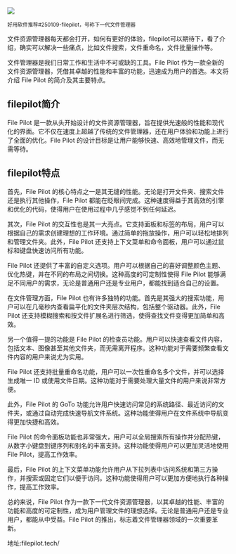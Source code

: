 <img src="/assets/image/250109-filepilot.png"/>

<small>好用软件推荐#250109-filepilot，号称下一代文件管理器</small>

文件资源管理器每天都会打开，如何有更好的体验，filepilot可以期待下，看了介绍，确实可以解决一些痛点，比如文件搜索，文件重命名，文件批量操作等。

文件管理器是我们日常工作和生活中不可或缺的工具。File Pilot 作为一款全新的文件资源管理器，凭借其卓越的性能和丰富的功能，迅速成为用户的首选。本文将介绍 File Pilot 的简介及其主要特点。

## filepilot简介

File Pilot 是一款从头开始设计的文件资源管理器，旨在提供光速般的性能和现代化的界面。它不仅在速度上超越了传统的文件管理器，还在用户体验和功能上进行了全面的优化。File Pilot 的设计目标是让用户能够快速、高效地管理文件，而无需等待。

## filepilot特点

首先，File Pilot 的核心特点之一是其无缝的性能。无论是打开文件夹、搜索文件还是执行其他操作，File Pilot 都能在眨眼间完成。这种速度得益于其高效的引擎和优化的代码，使得用户在使用过程中几乎感觉不到任何延迟。

其次，File Pilot 的交互性也是其一大亮点。它支持面板和标签的布局，用户可以根据自己的需求创建理想的工作环境。通过简单的拖放操作，用户可以轻松地排列和管理文件夹。此外，File Pilot 还支持上下文菜单和命令面板，用户可以通过鼠标和键盘快速访问所有功能。

File Pilot 还提供了丰富的自定义选项。用户可以根据自己的喜好调整颜色主题、优化热键，并在不同的布局之间切换。这种高度的可定制性使得 File Pilot 能够满足不同用户的需求，无论是普通用户还是专业用户，都能找到适合自己的设置。

在文件管理方面，File Pilot 也有许多独特的功能。首先是其强大的搜索功能，用户可以在几毫秒内查看扁平化的文件夹层次结构，包括整个驱动器。此外，File Pilot 还支持模糊搜索和按文件扩展名进行筛选，使得查找文件变得更加简单和高效。

另一个值得一提的功能是 File Pilot 的检查员功能。用户可以快速查看文件内容，包括文本、图像甚至其他文件夹，而无需离开程序。这种功能对于需要频繁查看文件内容的用户来说尤为实用。

File Pilot 还支持批量重命名功能，用户可以一次性重命名多个文件，并可以选择生成唯一 ID 或使用文件日期。这种功能对于需要处理大量文件的用户来说非常方便。

此外，File Pilot 的 GoTo 功能允许用户快速访问常见的系统路径、最近访问的文件夹，或通过自动完成快速导航文件系统。这种功能使得用户在文件系统中导航变得更加快捷和高效。

File Pilot 的命令面板功能也非常强大，用户可以全局搜索所有操作并分配热键，从数字小键盘到键序列和别名的丰富支持。这种功能使得用户可以更加灵活地使用 File Pilot，提高工作效率。

最后，File Pilot 的上下文菜单功能允许用户从下拉列表中访问系统和第三方操作，并搜索或固定它们以便于访问。这种功能使得用户可以更加方便地执行各种操作，提高工作效率。

总的来说，File Pilot 作为一款下一代文件资源管理器，以其卓越的性能、丰富的功能和高度的可定制性，成为用户管理文件的理想选择。无论是普通用户还是专业用户，都能从中受益。File Pilot 的推出，标志着文件管理器领域的一次重要革新。

地址:filepilot.tech/